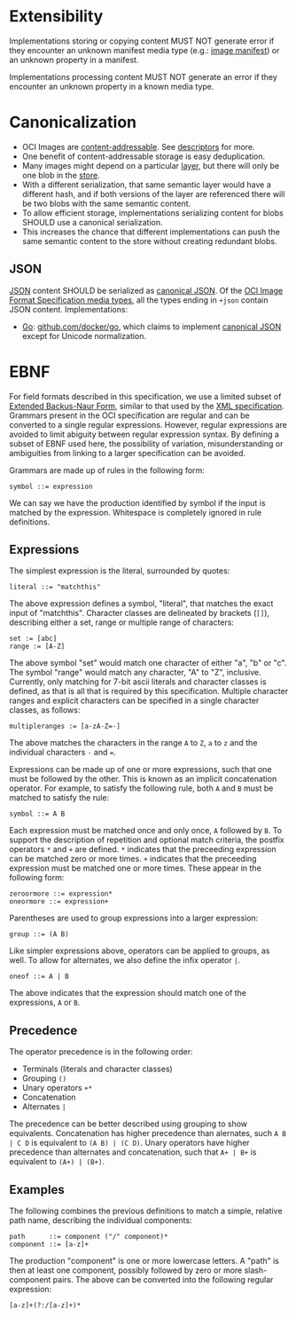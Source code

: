 # Extensibility

Implementations storing or copying content MUST NOT generate error if they encounter an unknown manifest media type (e.g.: [image manifest](manifest.md)) or an unknown property in a manifest.

Implementations processing content MUST NOT generate an error if they encounter an unknown property in a known media type.

# Canonicalization

* OCI Images are [content-addressable](https://en.wikipedia.org/wiki/Content-addressable_storage). See [descriptors](descriptor.md) for more.
* One benefit of content-addressable storage is easy deduplication.
* Many images might depend on a particular [layer](layer.md), but there will only be one blob in the [store](image-layout.md).
* With a different serialization, that same semantic layer would have a different hash, and if both versions of the layer are referenced there will be two blobs with the same semantic content.
* To allow efficient storage, implementations serializing content for blobs SHOULD use a canonical serialization.
* This increases the chance that different implementations can push the same semantic content to the store without creating redundant blobs.

## JSON

[JSON][] content SHOULD be serialized as [canonical JSON][canonical-json].
Of the [OCI Image Format Specification media types](media-types.md), all the types ending in `+json` contain JSON content.
Implementations:

* [Go][]: [github.com/docker/go][], which claims to implement [canonical JSON][canonical-json] except for Unicode normalization.

[canonical-json]: https://wiki.laptop.org/go/Canonical_JSON
[github.com/docker/go]: https://github.com/docker/go/
[Go]: https://golang.org/
[JSON]: https://json.org/

# EBNF

For field formats described in this specification, we use a limited subset of [Extended Backus-Naur Form][ebnf], similar to that used by the [XML specification][xmlebnf].
Grammars present in the OCI specification are regular and can be converted to a single regular expressions.
However, regular expressions are avoided to limit abiguity between regular expression syntax.
By defining a subset of EBNF used here, the possibility of variation, misunderstanding or ambiguities from linking to a larger specification can be avoided.

Grammars are made up of rules in the following form:

```
symbol ::= expression
```

We can say we have the production identified by symbol if the input is matched by the expression.
Whitespace is completely ignored in rule definitions.

## Expressions

The simplest expression is the literal, surrounded by quotes:

```
literal ::= "matchthis"
```

The above expression defines a symbol, "literal", that matches the exact input of "matchthis".
Character classes are delineated by brackets (`[]`), describing either a set, range or multiple range of characters:

```
set := [abc]
range := [A-Z]
```

The above symbol "set" would match one character of either "a", "b" or "c".
The symbol "range" would match any character, "A" to "Z", inclusive.
Currently, only matching for 7-bit ascii literals and character classes is defined, as that is all that is required by this specification.
Multiple character ranges and explicit characters can be specified in a single character classes, as follows:

```
multipleranges := [a-zA-Z=-]
```

The above matches the characters in the range `A` to `Z`, `a` to `z` and the individual characters `-` and `=`.

Expressions can be made up of one or more expressions, such that one must be followed by the other.
This is known as an implicit concatenation operator.
For example, to satisfy the following rule, both `A` and `B` must be matched to satisfy the rule:

```
symbol ::= A B
```

Each expression must be matched once and only once, `A` followed by `B`.
To support the description of repetition and optional match criteria, the postfix operators `*` and `+` are defined.
`*` indicates that the preceeding expression can be matched zero or more times.
`+` indicates that the preceeding expression must be matched one or more times.
These appear in the following form:

```
zeroormore ::= expression*
oneormore ::= expression+
```

Parentheses are used to group expressions into a larger expression:

```
group ::= (A B)
```

Like simpler expressions above, operators can be applied to groups, as well.
To allow for alternates, we also define the infix operator `|`.

```
oneof ::= A | B
```

The above indicates that the expression should match one of the expressions, `A` or `B`.

## Precedence

The operator precedence is in the following order:

- Terminals (literals and character classes)
- Grouping `()`
- Unary operators `+*`
- Concatenation
- Alternates `|`

The precedence can be better described using grouping to show equivalents.
Concatenation has higher precedence than alernates, such `A B | C D` is equivalent to `(A B) | (C D)`.
Unary operators have higher precedence than alternates and concatenation, such that `A+ | B+` is equivalent to `(A+) | (B+)`.

## Examples

The following combines the previous definitions to match a simple, relative path name, describing the individual components:

```
path      ::= component ("/" component)*
component ::= [a-z]+
```

The production "component" is one or more lowercase letters.
A "path" is then at least one component, possibly followed by zero or more slash-component pairs.
The above can be converted into the following regular expression:

```
[a-z]+(?:/[a-z]+)*
```

[ebnf]: https://en.wikipedia.org/wiki/Extended_Backus%E2%80%93Naur_form
[xmlebnf]: https://www.w3.org/TR/REC-xml/#sec-notation
